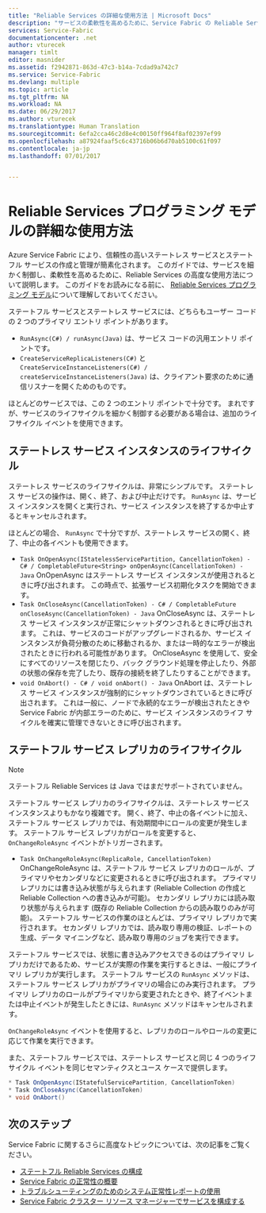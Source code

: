 ```yaml
---
title: "Reliable Services の詳細な使用方法 | Microsoft Docs"
description: "サービスの柔軟性を高めるために、Service Fabric の Reliable Services の高度な使用方法について説明します。"
services: Service-Fabric
documentationcenter: .net
author: vturecek
manager: timlt
editor: masnider
ms.assetid: f2942871-863d-47c3-b14a-7cdad9a742c7
ms.service: Service-Fabric
ms.devlang: multiple
ms.topic: article
ms.tgt_pltfrm: NA
ms.workload: NA
ms.date: 06/29/2017
ms.author: vturecek
ms.translationtype: Human Translation
ms.sourcegitcommit: 6efa2cca46c2d8e4c00150ff964f8af02397ef99
ms.openlocfilehash: a87924faaf5c6c43716b06b6d70ab5100c61f097
ms.contentlocale: ja-jp
ms.lasthandoff: 07/01/2017


---
```

# <a name="advanced-usage-of-the-reliable-services-programming-model"></a>Reliable Services プログラミング モデルの詳細な使用方法
Azure Service Fabric により、信頼性の高いステートレス サービスとステートフル サービスの作成と管理が簡素化されます。 このガイドでは、サービスを細かく制御し、柔軟性を高めるために、Reliable Services の高度な使用方法について説明します。 このガイドをお読みになる前に、 [Reliable Services プログラミング モデル](service-fabric-reliable-services-introduction.md)について理解しておいてください。

ステートフル サービスとステートレス サービスには、どちらもユーザー コードの 2 つのプライマリ エントリ ポイントがあります。

* `RunAsync(C#) / runAsync(Java)` は、サービス コードの汎用エントリ ポイントです。
* `CreateServiceReplicaListeners(C#)` と `CreateServiceInstanceListeners(C#) / createServiceInstanceListeners(Java)` は、クライアント要求のために通信リスナーを開くためのものです。

ほとんどのサービスでは、この 2 つのエントリ ポイントで十分です。 まれですが、サービスのライフサイクルを細かく制御する必要がある場合は、追加のライフサイクル イベントを使用できます。

## <a name="stateless-service-instance-lifecycle"></a>ステートレス サービス インスタンスのライフサイクル
ステートレス サービスのライフサイクルは、非常にシンプルです。 ステートレス サービスの操作は、開く、終了、および中止だけです。 `RunAsync` は、サービス インスタンスを開くと実行され、サービス インスタンスを終了するか中止するとキャンセルされます。

ほとんどの場合、 `RunAsync` で十分ですが、ステートレス サービスの開く、終了、中止の各イベントも使用できます。

* `Task OnOpenAsync(IStatelessServicePartition, CancellationToken) - C# / CompletableFuture<String> onOpenAsync(CancellationToken) - Java` OnOpenAsync はステートレス サービス インスタンスが使用されるときに呼び出されます。 この時点で、拡張サービス初期化タスクを開始できます。
* `Task OnCloseAsync(CancellationToken) - C# / CompletableFuture onCloseAsync(CancellationToken) - Java` OnCloseAsync は、ステートレス サービス インスタンスが正常にシャットダウンされるときに呼び出されます。 これは、サービスのコードがアップグレードされるか、サービス インスタンスが負荷分散のために移動されるか、または一時的なエラーが検出されたときに行われる可能性があります。 OnCloseAsync を使用して、安全にすべてのリソースを閉じたり、バック グラウンド処理を停止したり、外部の状態の保存を完了したり、既存の接続を終了したりすることができます。
* `void OnAbort() - C# / void onAbort() - Java` OnAbort は、ステートレス サービス インスタンスが強制的にシャットダウンされているときに呼び出されます。 これは一般に、ノードで永続的なエラーが検出されたときや Service Fabric が内部エラーのために、サービス インスタンスのライフ サイクルを確実に管理できないときに呼び出されます。

## <a name="stateful-service-replica-lifecycle"></a>ステートフル サービス レプリカのライフサイクル

> [!NOTE]
> ステートフル Reliable Services は Java ではまだサポートされていません。
>
>

ステートフル サービス レプリカのライフサイクルは、ステートレス サービス インスタンスよりもかなり複雑です。 開く、終了、中止の各イベントに加え、ステートフル サービス レプリカでは、有効期間中にロールの変更が発生します。 ステートフル サービス レプリカがロールを変更すると、 `OnChangeRoleAsync` イベントがトリガーされます。

* `Task OnChangeRoleAsync(ReplicaRole, CancellationToken)` OnChangeRoleAsync は、ステートフル サービス レプリカのロールが、プライマリやセカンダリなどに変更されるときに呼び出されます。 プライマリ レプリカには書き込み状態が与えられます (Reliable Collection の作成と Reliable Collection への書き込みが可能)。 セカンダリ レプリカには読み取り状態が与えられます (既存の Reliable Collection からの読み取りのみが可能)。 ステートフル サービスの作業のほとんどは、プライマリ レプリカで実行されます。 セカンダリ レプリカでは、読み取り専用の検証、レポートの生成、データ マイニングなど、読み取り専用のジョブを実行できます。

ステートフル サービスでは、状態に書き込みアクセスできるのはプライマリ レプリカだけであるため、サービスが実際の作業を実行するときは、一般にプライマリ レプリカが実行します。 ステートフル サービスの `RunAsync` メソッドは、ステートフル サービス レプリカがプライマリの場合にのみ実行されます。 プライマリ レプリカのロールがプライマリから変更されたときや、終了イベントまたは中止イベントが発生したときには、`RunAsync` メソッドはキャンセルされます。

`OnChangeRoleAsync` イベントを使用すると、レプリカのロールやロールの変更に応じて作業を実行できます。

また、ステートフル サービスでは、ステートレス サービスと同じ 4 つのライフサイクル イベントを同じセマンティクスとユース ケースで提供します。

```csharp
* Task OnOpenAsync(IStatefulServicePartition, CancellationToken)
* Task OnCloseAsync(CancellationToken)
* void OnAbort()
```

## <a name="next-steps"></a>次のステップ
Service Fabric に関するさらに高度なトピックについては、次の記事をご覧ください。

* [ステートフル Reliable Services の構成](service-fabric-reliable-services-configuration.md)
* [Service Fabric の正常性の概要](service-fabric-health-introduction.md)
* [トラブルシューティングのためのシステム正常性レポートの使用](service-fabric-understand-and-troubleshoot-with-system-health-reports.md)
* [Service Fabric クラスター リソース マネージャーでサービスを構成する](service-fabric-cluster-resource-manager-configure-services.md)

